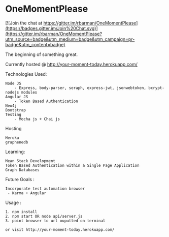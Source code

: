 # OneMomentPlease

[![Join the chat at https://gitter.im/rbarman/OneMomentPlease](https://badges.gitter.im/Join%20Chat.svg)](https://gitter.im/rbarman/OneMomentPlease?utm_source=badge&utm_medium=badge&utm_campaign=pr-badge&utm_content=badge)

The beginning of something great. 

Currently hosted @ http://your-moment-today.herokuapp.com/

Technologies Used: 

    Node JS
        - Express, body-parser, seraph, express-jwt, jsonwebtoken, bcrypt-nodejs modules
    Angular JS
        - Token Based Authentication
    Neo4j
    Bootstrap
    Testing
        - Mocha js + Chai js
    
Hosting

    Heroku
    graphenedb
    

Learning: 

    Mean Stack Development
    Token Based Authentication within a Single Page Application
    Graph Databases
  
Future Goals :

    Incorporate test automation browser
     - Karma + Angular

Usage :

    1. npm install
    2. npm start OR node api/server.js
    3. point browser to url ouputted on terminal
    
    or visit http://your-moment-today.herokuapp.com/
